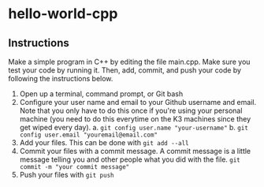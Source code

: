 # hello-world-cpp

## Instructions
Make a simple program in C++ by editing the file main.cpp.  Make sure you test your code by running it.  Then, add, commit, and push your code by following the instructions below.

1. Open up a terminal, command prompt, or Git bash
2. Configure your user name and email to your Github username and email.  Note that you only have to do this once if you're using your personal machine (you need to do this everytime on the K3 machines since they get wiped every day).
  a. `git config user.name "your-username"`
  b. `git config user.email "youremail@email.com"`
3. Add your files.  This can be done with `git add --all`
4. Commit your files with a commit message.  A commit message is a little message telling you and other people what you did with the file.  `git commit -m "your commit message"`
5. Push your files with `git push`
